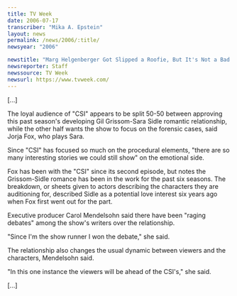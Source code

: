 ```yaml
---
title: TV Week
date: 2006-07-17
transcriber: "Mika A. Epstein"
layout: news
permalink: /news/2006/:title/
newsyear: "2006"

newstitle: "Marg Helgenberger Got Slipped a Roofie, But It's Not a Bad Thing  "
newsreporter: Staff
newssource: TV Week
newsurl: https://www.tvweek.com/
---
```


[...]

The loyal audience of "CSI" appears to be split 50-50 between approving this past season's developing Gil Grissom-Sara Sidle romantic relationship, while the other half wants the show to focus on the forensic cases, said Jorja Fox, who plays Sara.

Since "CSI" has focused so much on the procedural elements, "there are so many interesting stories we could still show" on the emotional side.

Fox has been with the "CSI" since its second episode, but notes the Grissom-Sidle romance has been in the work for the past six seasons. The breakdown, or sheets given to actors describing the characters they are auditioning for, described Sidle as a potential love interest six years ago when Fox first went out for the part.

Executive producer Carol Mendelsohn said there have been "raging debates" among the show's writers over the relationship.

"Since I'm the show runner I won the debate," she said.

The relationship also changes the usual dynamic between viewers and the characters, Mendelsohn said.

"In this one instance the viewers will be ahead of the CSI's," she said.

[...]
